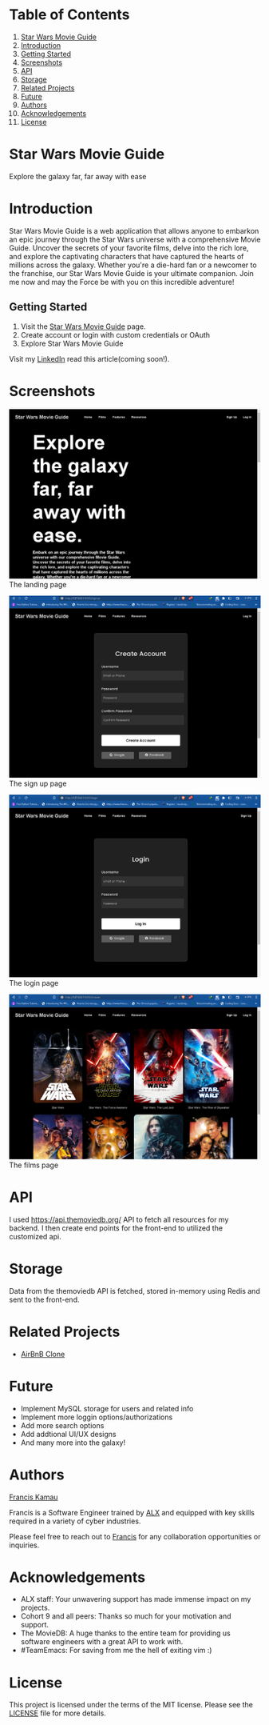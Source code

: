 
# Table of Contents

1.  [Star Wars Movie Guide](#org3d7a303)
2.  [Introduction](#org4d0022b)
3.  [Getting Started](#org971271f)
4.  [Screenshots](#org92a06b1)
5.  [API](#orgb45b854)
6.  [Storage](#org0ba5a9b)
7.  [Related Projects](#orgd1fb943)
8.  [Future](#orgc826140)
9.  [Authors](#org8dd2071)
10. [Acknowledgements](#orge05ebb6)
11. [License](#org1a6599e)


<a id="org3d7a303"></a>

# Star Wars Movie Guide

Explore the galaxy far, far away with ease


<a id="org4d0022b"></a>

# Introduction

Star Wars Movie Guide is a web application that allows anyone to embarkon an
epic journey through the Star Wars universe with a comprehensive
Movie Guide. Uncover the secrets of your favorite films, delve into the rich
lore, and explore the captivating characters that have captured the hearts of
millions across the galaxy. Whether you're a die-hard fan or a newcomer to the
franchise, our Star Wars Movie Guide is your ultimate companion. Join me now and
may the Force be with you on this incredible adventure!


<a id="org971271f"></a>

## Getting Started

1.  Visit the [Star Wars Movie Guide](http://34.232.69.25/) page.
2.  Create account or login with custom credentials or OAuth
3.  Explore Star Wars Movie Guide

Visit my [LinkedIn](https://www.linkedin.com/in/francis-kamau-792953252/)
read this article(coming soon!).

<a id="org92a06b1"></a>

# Screenshots

![img](./images/landing.png "The landing page")
The landing page

![img](./images/sign.png "sign up page")
The sign up page

![img](./images/login.png "login page")
The login page

![img](./images/films.png "films page")
The films page


<a id="orgb45b854"></a>

# API

I used <https://api.themoviedb.org/> API to fetch all resources for my backend. I
then create end points for the front-end to utilized the customized api.


<a id="org0ba5a9b"></a>

# Storage

Data from the themoviedb API is fetched, stored in-memory using Redis and sent to
the front-end.


<a id="orgd1fb943"></a>

# Related Projects

-   [AirBnB Clone](https://github.com/fk2019/AirBnB_clone_v4)


<a id="orgc826140"></a>

# Future

-   Implement MySQL storage for users and related info
-   Implement more loggin options/authorizations
-   Add more search options
-   Add addtional UI/UX designs
-   And many more into the galaxy!


<a id="org8dd2071"></a>

# Authors

[Francis Kamau](https://github.com/fk2019)

Francis is a Software Engineer trained by [ALX](https://www.alxafrica.com/) and equipped with key skills
required in a variety of cyber industries.

Please feel free to reach out to [Francis](https://github.com/fk2019) for any collaboration
opportunities or inquiries.


<a id="orge05ebb6"></a>

# Acknowledgements

-   ALX staff: Your unwavering support has made immense impact on my projects.
-   Cohort 9 and all peers: Thanks so much for your motivation and support.
-   The MovieDB: A huge thanks to the entire team for providing us software
    engineers with a great API to work with.
-   \#TeamEmacs: For saving from me the hell of exiting vim :)


<a id="org1a6599e"></a>

# License

This project is licensed under the terms of the MIT license.
Please see the [LICENSE](https://github.com/fk2019/Star_Wars_Movie_Guide/blob/master/LICENSE.txt) file for more details.

